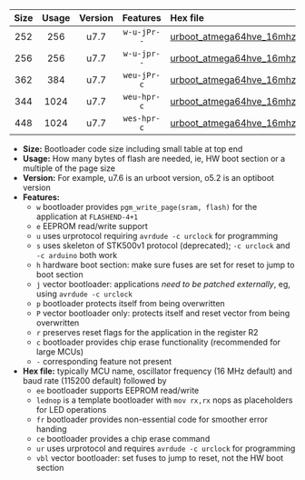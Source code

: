 |Size|Usage|Version|Features|Hex file|
|:-:|:-:|:-:|:-:|:--|
|252|256|u7.7|`w-u-jPr--`|[urboot_atmega64hve_16mhz_38400bps_lednop_ur_vbl.hex](https://raw.githubusercontent.com/stefanrueger/urboot.hex/main/mcus/atmega64hve/fcpu_16mhz/38400_bps/urboot_atmega64hve_16mhz_38400bps_lednop_ur_vbl.hex)|
|256|256|u7.7|`w-u-jpr--`|[urboot_atmega64hve_16mhz_38400bps_lednop_fr_ur_vbl.hex](https://raw.githubusercontent.com/stefanrueger/urboot.hex/main/mcus/atmega64hve/fcpu_16mhz/38400_bps/urboot_atmega64hve_16mhz_38400bps_lednop_fr_ur_vbl.hex)|
|362|384|u7.7|`weu-jPr-c`|[urboot_atmega64hve_16mhz_38400bps_ee_lednop_fr_ce_ur_vbl.hex](https://raw.githubusercontent.com/stefanrueger/urboot.hex/main/mcus/atmega64hve/fcpu_16mhz/38400_bps/urboot_atmega64hve_16mhz_38400bps_ee_lednop_fr_ce_ur_vbl.hex)|
|344|1024|u7.7|`weu-hpr-c`|[urboot_atmega64hve_16mhz_38400bps_ee_lednop_fr_ce_ur.hex](https://raw.githubusercontent.com/stefanrueger/urboot.hex/main/mcus/atmega64hve/fcpu_16mhz/38400_bps/urboot_atmega64hve_16mhz_38400bps_ee_lednop_fr_ce_ur.hex)|
|448|1024|u7.7|`wes-hpr-c`|[urboot_atmega64hve_16mhz_38400bps_ee_lednop_fr_ce.hex](https://raw.githubusercontent.com/stefanrueger/urboot.hex/main/mcus/atmega64hve/fcpu_16mhz/38400_bps/urboot_atmega64hve_16mhz_38400bps_ee_lednop_fr_ce.hex)|

- **Size:** Bootloader code size including small table at top end
- **Usage:** How many bytes of flash are needed, ie, HW boot section or a multiple of the page size
- **Version:** For example, u7.6 is an urboot version, o5.2 is an optiboot version
- **Features:**
  + `w` bootloader provides `pgm_write_page(sram, flash)` for the application at `FLASHEND-4+1`
  + `e` EEPROM read/write support
  + `u` uses urprotocol requiring `avrdude -c urclock` for programming
  + `s` uses skeleton of STK500v1 protocol (deprecated); `-c urclock` and `-c arduino` both work
  + `h` hardware boot section: make sure fuses are set for reset to jump to boot section
  + `j` vector bootloader: applications *need to be patched externally*, eg, using `avrdude -c urclock`
  + `p` bootloader protects itself from being overwritten
  + `P` vector bootloader only: protects itself and reset vector from being overwritten
  + `r` preserves reset flags for the application in the register R2
  + `c` bootloader provides chip erase functionality (recommended for large MCUs)
  + `-` corresponding feature not present
- **Hex file:** typically MCU name, oscillator frequency (16 MHz default) and baud rate (115200 default) followed by
  + `ee` bootloader supports EEPROM read/write
  + `lednop` is a template bootloader with `mov rx,rx` nops as placeholders for LED operations
  + `fr` bootloader provides non-essential code for smoother error handing
  + `ce` bootloader provides a chip erase command
  + `ur` uses urprotocol and requires `avrdude -c urclock` for programming
  + `vbl` vector bootloader: set fuses to jump to reset, not the HW boot section

